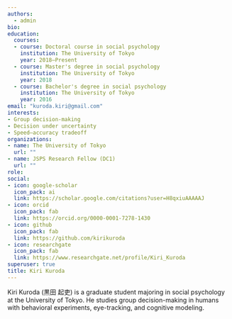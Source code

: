 ```yaml
---
authors:
  - admin
bio:
education:
  courses:
  - course: Doctoral course in social psychology
    institution: The University of Tokyo
    year: 2018–Present
  - course: Master's degree in social psychology
    institution: The University of Tokyo
    year: 2018
  - course: Bachelor's degree in social psychology
    institution: The University of Tokyo
    year: 2016
email: "kuroda.kiri@gmail.com"
interests:
- Group decision-making
- Decision under uncertainty
- Speed–accuracy tradeoff
organizations:
- name: The University of Tokyo
  url: ""
- name: JSPS Research Fellow (DC1)
  url: ""
role:
social:
- icon: google-scholar
  icon_pack: ai
  link: https://scholar.google.com/citations?user=H8qxiuAAAAAJ
- icon: orcid
  icon_pack: fab
  link: https://orcid.org/0000-0001-7278-1430
- icon: github
  icon_pack: fab
  link: https://github.com/kirikuroda
- icon: researchgate
  icon_pack: fab
  link: https://www.researchgate.net/profile/Kiri_Kuroda
superuser: true
title: Kiri Kuroda
---
```


Kiri Kuroda (黒田 起吏) is a graduate student majoring in social psychology at the University of Tokyo. He studies group decision-making in humans with behavioral experiments, eye-tracking, and cognitive modeling.

